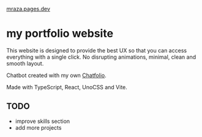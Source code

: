 [mraza.pages.dev](https://mraza.pages.dev/)

# my portfolio website

This website is designed to provide the best UX so that you can access
everything with a single click. No disrupting animations, minimal, clean and smooth layout.

Chatbot created with my own [Chatfolio](https://chatfolio-zeta.vercel.app/). 

Made with TypeScript, React, UnoCSS and Vite.


## TODO

- improve skills section
- add more projects
